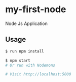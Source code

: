 # my-first-node
Node Js Application

## Usage
```sh
$ run npm install
```
```sh
$ npm start
# Or run with Nodemons

# Visit http://localhost:5000
```